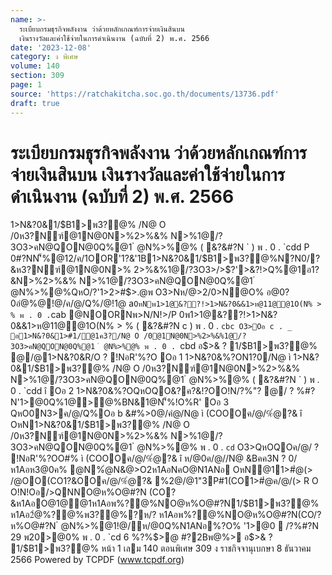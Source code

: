 ```yaml
---
name: >-
  ระเบียบกรมธุรกิจพลังงาน ว่าด้วยหลักเกณฑ์การจ่ายเงินสินบน
  เงินรางวัลและค่าใช้จ่ายในการดำเนินงาน (ฉบับที่ 2) พ.ศ. 2566
date: '2023-12-08'
category: ง พิเศษ
volume: 140
section: 309
page: 1
source: 'https://ratchakitcha.soc.go.th/documents/13736.pdf'
draft: true
---
```


# ระเบียบกรมธุรกิจพลังงาน ว่าด้วยหลักเกณฑ์การจ่ายเงินสินบน เงินรางวัลและค่าใช้จ่ายในการดำเนินงาน (ฉบับที่ 2) พ.ศ. 2566

1>N&?0&1/$B1>พ3?@% /N@ O /0ห3?Nฑ์@1N@0N>%2>%&% N>%1@/?3O3>คN@QON@0Q%@1 ํ @N%>%@% ( &?&#?N ` ) พ . 0 . `cdd P 0#?NN'็%@12/ค/1OOR'1?&'1B1>N&?0&1/$B1>พ3?@%N?N0/?&ห3?Nฑ์@1N@0N>% 2>%&%1@/?3O3>/>$?'>&?!>Q%@1อ1?&N>%2>%&% N>%1@/?3O3>คN@QON@0Q%@1 ํ @N%>%@%QหO/?'1>2>#$>.@พ O3>Nห/@>2/0>N@O% อ@0?0อํ@%@!@/ค/@/Q%/@!1@ a` OหNพ1>1@&??!>1>N&?0&&1>ห@11@@1O(N% > % พ . 0 . `cab @NOORNพ>N/N!>/P 0พ1>1@&??!>1>N&?0&&1>ห@11@@1O(N% > % ( &?&#?N c ) พ . 0 . `cbc O3>Oอ c . _ อ1>N&?0&1>#1/@1ค3?/N@ O /0@1N@0N>%2>%&%1@/?3O3>คN@QON@0Q%@1 ํ @N%>%@% พ . 0 . `cbd อ$>& ? 1/$B1>พ3?@% @/@1>N&?0&R/O ? !NอR'%?O Oอ 1 1>N&?0&%?ON1?0/N@ ì 1>N&?0&1/$B1>พ3?@% /N@ O /0ห3?Nฑ์@1N@0N>%2>%&% N>%1@/?3O3>คN@QON@0Q%@1 ํ @N%>%@% ( &?&#?N ` ) พ . 0 . `cdd î Oอ 2 1>N&?0&%?OQหOQO&?ค?&!?OO!N/?%"? @/ ? %#?N'1>@0Q%1@>@%BN&1@N'็%!O%R' Oอ 3 QหO0N3>ค/@/Q%Oอ b &#%>0@/คํ@/N@ ì (COOOค/@/%ํ@?& î OหN1>N&?0&1/$B1>พ3?@% /N@ O /0ห3?Nฑ์@1N@0N>%2>%&% N>%1@/?3O3>คN@QON@0Q%@1 ํ @N%>%@% พ . 0 . `cd` O3>QหOQOค/@/ ? !NอR'%?OO#% ì (COOOค/@/%ํ@?& î ห/@0ค/@//N@ &Bคค3N ? 0/ห1Aอห3@0ค% @N%ํ@N&@>O2ห1AอNคO@N1ANอ OหN@11>#ํ@(> /@OO(CO1?&OOค/@/%ํ@?& %2@/@1"3P#1(CO1>#ํ@ค/@/(> R O O!N!Oอ/>QNNO@ห%O@#?N (CO?&ห1AอO@1@@1ห1Aอพ%?@%NO@ห%O@#?N1/$B1>พ3?@% ห1Aอ2ํ@%?@%พ3?@%?ห/? ห1Aอพ%?@%NO@ห%O@#?N(CO/?ห%O@#?N ํ @N%>%@1!@/ห/@0Q%N1ANอ%?O% '1>@0  /?%#?N 29 พ20>@0% พ . 0 . `cd 6 %?%$>@ #?2Bพ@%> อ$>& ? 1/$B1>พ3?@% หน้า 1 เลม 140 ตอนพิเศษ 309 ง ราชกิจจานุเบกษา 8 ธันวาคม 2566 Powered by TCPDF (www.tcpdf.org)
